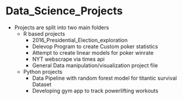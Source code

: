 # Data_Science_Projects
+ Projects are split into two main folders
  + R based projects
    + 2016_Presidential_Election_exploration
    + Delevop Program to create Custom poker statistics
    + Attempt to create linear models for poker winrate
    + NYT webscrape via times api
    + General Data manipulation/visualization project file
  + Python projects
    + Data Pipeline with random forest model for titantic survival Dataset
    + Developing gym app to track powerlifting workouts
